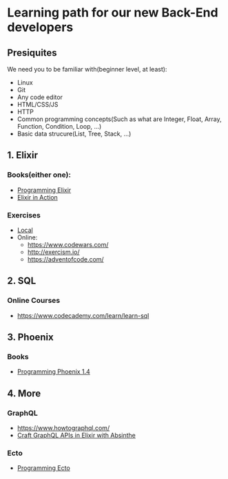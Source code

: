 # Learning path for our new Back-End developers

## Presiquites

We need you to be familiar with(beginner level, at least):
  - Linux
  - Git
  - Any code editor
  - HTML/CSS/JS
  - HTTP
  - Common programming concepts(Such as what are Integer, Float, Array, Function, Condition, Loop, ...)
  - Basic data strucure(List, Tree, Stack, ...)

## 1. Elixir

### Books(either one):
  - [Programming Elixir](https://pragprog.com/book/elixir16/programming-elixir-1-6)
  - [Elixir in Action](https://www.manning.com/books/elixir-in-action-second-edition)

### Exercises
  - [Local](./elixir/exercises)
  - Online:
    - https://www.codewars.com/
    - http://exercism.io/
    - https://adventofcode.com/

## 2. SQL

### Online Courses
  - https://www.codecademy.com/learn/learn-sql

## 3. Phoenix

### Books
  - [Programming Phoenix 1.4](https://pragprog.com/book/phoenix14/programming-phoenix-1-4)

## 4. More

### GraphQL
  - https://www.howtographql.com/
  - [Craft GraphQL APIs in Elixir with Absinthe](https://pragprog.com/book/wwgraphql/craft-graphql-apis-in-elixir-with-absinthe)

### Ecto
  - [Programming Ecto](https://pragprog.com/book/wmecto/programming-ecto)
